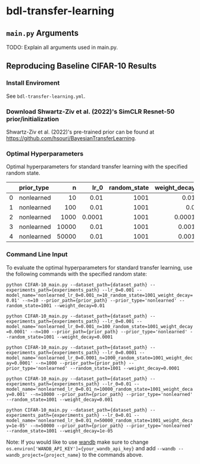 # bdl-transfer-learning

## `main.py` Arguments

TODO: Explain all arguments used in main.py.

## Reproducing Baseline CIFAR-10 Results

### Install Enviroment
See `bdl-transfer-learning.yml`.

### Download Shwartz-Ziv et al. (2022)'s SimCLR Resnet-50 prior/initialization
Shwartz-Ziv et al. (2022)'s pre-trained prior can be found at https://github.com/hsouri/BayesianTransferLearning.

### Optimal Hyperparameters

Optimal hyperparameters for standard transfer learning with the specified random state.

|    | prior_type   |     n |   lr_0 |   random_state |   weight_decay |
|---:|:-------------|------:|-------:|---------------:|---------------:|
|  0 | nonlearned   |    10 | 0.01   |           1001 |         0.01   |
|  1 | nonlearned   |   100 | 0.01   |           1001 |         0.0    |
|  2 | nonlearned   |  1000 | 0.0001 |           1001 |         0.0001 |
|  3 | nonlearned   | 10000 | 0.01   |           1001 |         0.001  |
|  4 | nonlearned   | 50000 | 0.01   |           1001 |         0.001  |

### Command Line Input

To evaluate the optimal hyperparameters for standard transfer learning, use the following commands with the specified random state:

`python CIFAR-10_main.py --dataset_path={dataset_path} --experiments_path={experiments_path} --lr_0=0.001 --model_name='nonlearned_lr_0=0.001_n=10_random_state=1001_weight_decay=0.01' --n=10 --prior_path={prior_path} --prior_type='nonlearned' --random_state=1001 --weight_decay=0.01`

`python CIFAR-10_main.py --dataset_path={dataset_path} --experiments_path={experiments_path} --lr_0=0.001 --model_name='nonlearned_lr_0=0.001_n=100_random_state=1001_weight_decay=0.0001' --n=100 --prior_path={prior_path} --prior_type='nonlearned' --random_state=1001 --weight_decay=0.0001`

`python CIFAR-10_main.py --dataset_path={dataset_path} --experiments_path={experiments_path} --lr_0=0.0001 --model_name='nonlearned_lr_0=0.0001_n=1000_random_state=1001_weight_decay=0.0001' --n=1000 --prior_path={prior_path} --prior_type='nonlearned' --random_state=1001 --weight_decay=0.0001`

`python CIFAR-10_main.py --dataset_path={dataset_path} --experiments_path={experiments_path} --lr_0=0.01 --model_name='nonlearned_lr_0=0.01_n=10000_random_state=1001_weight_decay=0.001' --n=10000 --prior_path={prior_path} --prior_type='nonlearned' --random_state=1001 --weight_decay=0.001`

`python CIFAR-10_main.py --dataset_path={dataset_path} --experiments_path={experiments_path} --lr_0=0.01 --model_name='nonlearned_lr_0=0.01_n=50000_random_state=1001_weight_decay=1e-05' --n=50000 --prior_path={prior_path} --prior_type='nonlearned' --random_state=1001 --weight_decay=1e-05`

Note: If you would like to use [wandb](https://wandb.ai/) make sure to change `os.environ['WANDB_API_KEY']={your_wandb_api_key}` and add `--wandb --wandb_project={project_name}` to the commands above.
